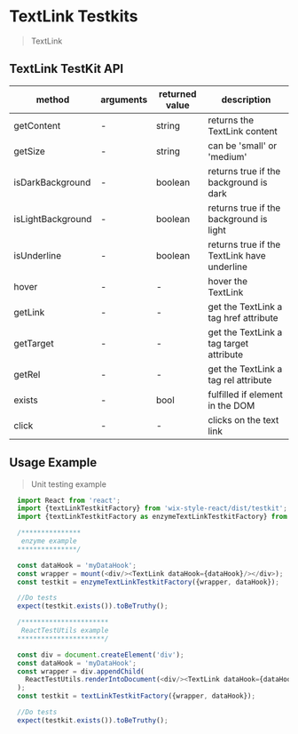 # TextLink Testkits

> TextLink

## TextLink TestKit API

| method | arguments | returned value | description |
|--------|-----------|----------------|-------------|
| getContent | - | string | returns the TextLink content |
| getSize | - | string | can be 'small' or 'medium' |
| isDarkBackground | - | boolean | returns true if the background is dark |
| isLightBackground | - | boolean | returns true if the background is light |
| isUnderline | - | boolean | returns true if the TextLink have underline |
| hover | - | - | hover the TextLink |
| getLink | - | - | get the TextLink a tag href attribute |
| getTarget | - | - | get the TextLink a tag target attribute |
| getRel | - | - | get the TextLink a tag rel attribute |
| exists | - | bool | fulfilled if element in the DOM |
| click | - | - | clicks on the text link |

## Usage Example

> Unit testing example

```javascript
  import React from 'react';
  import {textLinkTestkitFactory} from 'wix-style-react/dist/testkit';
  import {textLinkTestkitFactory as enzymeTextLinkTestkitFactory} from 'wix-style-react/dist/testkit/enzyme';

  /***************
   enzyme example
  ***************/

  const dataHook = 'myDataHook';
  const wrapper = mount(<div/><TextLink dataHook={dataHook}/></div>);
  const testkit = enzymeTextLinkTestkitFactory({wrapper, dataHook});

  //Do tests
  expect(testkit.exists()).toBeTruthy();

  /**********************
   ReactTestUtils example
  **********************/

  const div = document.createElement('div');
  const dataHook = 'myDataHook';
  const wrapper = div.appendChild(
    ReactTestUtils.renderIntoDocument(<div/><TextLink dataHook={dataHook}/></div>, {dataHook})
  );
  const testkit = textLinkTestkitFactory({wrapper, dataHook});

  //Do tests
  expect(testkit.exists()).toBeTruthy();
```